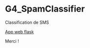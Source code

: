 # G4_SpamClassifier
Classification de SMS

[App web flask](http://victorien.pythonanywhere.com)

Merci !
